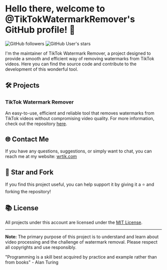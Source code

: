# Hello there, welcome to @TikTokWatermarkRemover's GitHub profile! 👋

![GitHub followers](https://img.shields.io/github/followers/TikTokWatermarkRemover?style=social) ![GitHub User's stars](https://img.shields.io/github/stars/TikTokWatermarkRemover?style=social)

I'm the maintainer of TikTok Watermark Remover, a project designed to provide a smooth and efficient way of removing watermarks from TikTok videos. Here you can find the source code and contribute to the development of this wonderful tool.

## 🛠️ Projects

### TikTok Watermark Remover

An easy-to-use, efficient and reliable tool that removes watermarks from TikTok videos without compromising video quality. For more information, check out the repository [here](https://github.com/TikTokWatermarkRemover/TikTokWatermarkRemover). 

## 🌐 Contact Me

If you have any questions, suggestions, or simply want to chat, you can reach me at my website: [wrtik.com](https://www.wrtik.com)

## 🌟 Star and Fork

If you find this project useful, you can help support it by giving it a ⭐ and forking the repository!

## 📚 License

All projects under this account are licensed under the [MIT License](https://opensource.org/licenses/MIT).

---

**Note:** The primary purpose of this project is to understand and learn about video processing and the challenge of watermark removal. Please respect all copyrights and use responsibly.

"Programming is a skill best acquired by practice and example rather than from books" - Alan Turing
